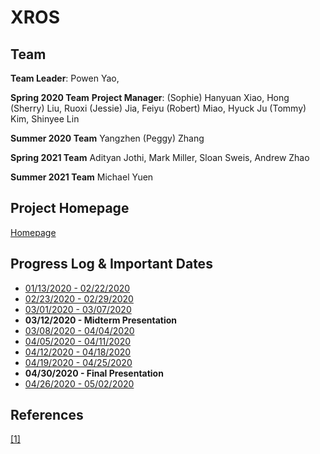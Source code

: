 # XROS
## Team
**Team Leader**: Powen Yao, 

**Spring 2020 Team**
**Project Manager**: (Sophie)
Hanyuan Xiao, Hong (Sherry) Liu, Ruoxi (Jessie) Jia, Feiyu (Robert) Miao, Hyuck Ju (Tommy) Kim, Shinyee Lin

**Summer 2020 Team**
Yangzhen (Peggy) Zhang

**Spring 2021 Team**
Adityan Jothi, Mark Miller, Sloan Sweis, Andrew Zhao

**Summer 2021 Team**
Michael Yuen


## Project Homepage
[Homepage](website/index.html)

## Progress Log & Important Dates
* [01/13/2020 - 02/22/2020](website/log_02_22_20.html)
* [02/23/2020 - 02/29/2020](website/log_02_29_20.html)
* [03/01/2020 - 03/07/2020](website/log_03_07_20.html)
* **03/12/2020 - Midterm Presentation**
* [03/08/2020 - 04/04/2020](website/log_04_04_20.html)
* [04/05/2020 - 04/11/2020](website/log_04_11_20.html)
* [04/12/2020 - 04/18/2020](website/log_04_18_20.html)
* [04/19/2020 - 04/25/2020](website/log_04_25_20.html)
* **04/30/2020 - Final Presentation**
* [04/26/2020 - 05/02/2020](website/log_05_02_20.html)

## References
[[1]]() 
